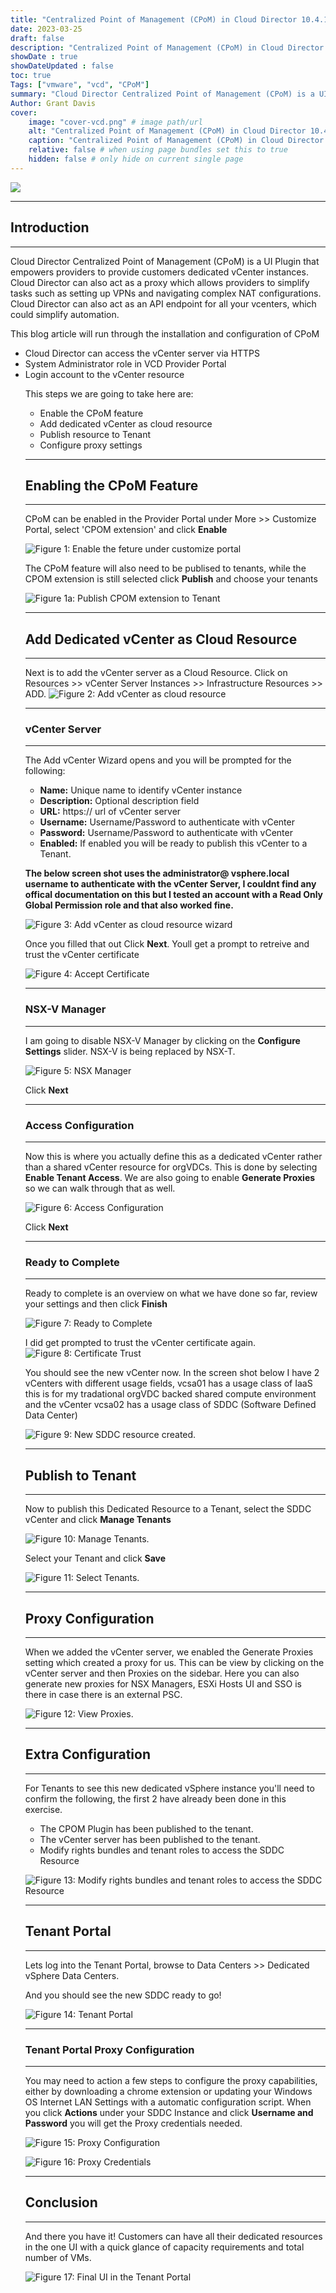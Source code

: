 ```yaml
---
title: "Centralized Point of Management (CPoM) in Cloud Director 10.4.1"
date: 2023-03-25
draft: false
description: "Centralized Point of Management (CPoM) in Cloud Director 10.4.1"
showDate : true
showDateUpdated : false
toc: true
Tags: ["vmware", "vcd", "CPoM"]
summary: "Cloud Director Centralized Point of Management (CPoM) is a UI Plugin that enables providers to present dedicated vCenter instances to their customers."
Author: Grant Davis
cover:
    image: "cover-vcd.png" # image path/url
    alt: "Centralized Point of Management (CPoM) in Cloud Director 10.4.1" # alt text
    caption: "Centralized Point of Management (CPoM) in Cloud Director 10.4.1" # display caption under cover
    relative: false # when using page bundles set this to true
    hidden: false # only hide on current single page
---
```


![](diagram.png)

--------
## Introduction
--------
Cloud Director Centralized Point of Management (CPoM) is a UI Plugin that empowers providers to provide customers dedicated vCenter instances. Cloud Director can also act as a proxy which allows providers to simplify tasks such as setting up VPNs and navigating complex NAT configurations. Cloud Director can also act as an API endpoint for all your vcenters, which could simplify automation.

This blog article will run through the installation and configuration of CPoM 


<ul>
<li>Cloud Director can access the vCenter server via HTTPS</li>
<li>System Administrator role in VCD Provider Portal</li>
<li>Login account to the vCenter resource</li>


This steps we are going to take here are:
<ul>
<li>Enable the CPoM feature</li>
<li>Add dedicated vCenter as cloud resource</li>
<li>Publish resource to Tenant</li>
<li>Configure proxy settings</li>
</ul>


----------
## Enabling the CPoM Feature
----------
CPoM can be enabled in the Provider Portal under More >> Customize Portal, select 'CPOM extension' and click <strong>Enable</strong>


![Figure 1: Enable the feture under customize portal](1-enable-CPOM.png)

The CPoM feature will also need to be publised to tenants, while the CPOM extension is still selected click <b>Publish</b> and choose your tenants

![Figure 1a: Publish CPOM extension to Tenant](1a-publishtenant.png)


----------
## Add Dedicated vCenter as Cloud Resource
----------

Next is to add the vCenter server as a Cloud Resource. Click on Resources >> vCenter Server Instances >> Infrastructure Resources >> ADD.
![Figure 2: Add vCenter as cloud resource](2-addvcenter.png)

----------
### vCenter Server
----------
The Add vCenter Wizard opens and you will be prompted for the following:

<ul>
<li><b>Name:</b>  Unique name to identify vCenter instance</li>
<li><b>Description:</b> Optional description field</li>
<li><b>URL:</b> https:// url of vCenter server</li>
<li><b>Username:</b> Username/Password to authenticate with vCenter</li>
<li><b>Password:</b> Username/Password to authenticate with vCenter</li>
<li><b>Enabled:</b> If enabled you will be ready to publish this vCenter to a Tenant.</li>
</ul>



**The below screen shot uses the <b>administrator@ vsphere.local</b> username to authenticate with the vCenter Server,  I couldnt find any offical documentation on this but I tested an account with a <b>Read Only</b> Global Permission role and that also worked fine.**


![Figure 3: Add vCenter as cloud resource wizard](3-addvc-vcenterserver.png)

Once you filled that out Click <b>Next</b>.  Youll get a prompt to retreive and trust the vCenter certificate

![Figure 4: Accept Certificate](4-certificatetrust.png)

----------
### NSX-V Manager
----------

I am going to disable NSX-V Manager by clicking on the <b>Configure Settings</b> slider.  NSX-V is being replaced by NSX-T. 

![Figure 5: NSX Manager](5-addvc-nsx.png)

Click <b>Next</b>


----------
### Access Configuration
----------

Now this is where you actually define this as a dedicated vCenter rather than a shared vCenter resource for orgVDCs. This is done by selecting <b>Enable Tenant Access</b>.  We are also going to enable <b>Generate Proxies</b> so we can walk through that as well. 


![Figure 6: Access Configuration](6-addvc-access.png)

Click <b>Next</b>

----------
### Ready to Complete
----------

Ready to complete is an overview on what we have done so far,  review your settings and then click <b>Finish</b>

![Figure 7: Ready to Complete](7-addvc-ready.png)

I did get prompted to trust the vCenter certificate again.
![Figure 8: Certificate Trust](8-trustagain.png)


You should see the new vCenter now. In the screen shot below I have 2 vCenters with different usage fields, vcsa01 has a usage class of IaaS this is for my tradational orgVDC backed shared compute environment and the vCenter vcsa02 has a usage class of SDDC (Software Defined Data Center) 

![Figure 9: New SDDC resource created.](9-sddcvcenter.png)


----------
## Publish to Tenant
----------

Now to publish this Dedicated Resource to a Tenant, select the SDDC vCenter and click <b>Manage Tenants</b>

![Figure 10: Manage Tenants.](10-managetenants.png)

Select your Tenant and click <b>Save</b>

![Figure 11: Select Tenants.](11-selecttenants.png)


----------
## Proxy Configuration
----------


When we added the vCenter server, we enabled the Generate Proxies setting which created a proxy for us.  This can be view by clicking on the vCenter server and then Proxies on the sidebar.  Here you can also generate new proxies for NSX Managers, ESXi Hosts UI and SSO is there in case there is an external PSC. 

![Figure 12: View Proxies.](12-Proxies.png)




----------
## Extra Configuration
----------

For Tenants to see this new dedicated vSphere instance you'll need to confirm the following, the first 2 have already been done in this exercise.

<ul>
<li>The CPOM Plugin has been published to the tenant.</li>
<li>The vCenter server has been published to the tenant.</li>
<li>Modify rights bundles and tenant roles to access the SDDC Resource</li>
</ul>

![Figure 13: Modify rights bundles and tenant roles to access the SDDC Resource](13-sddcrole.png) 



----------
## Tenant Portal
----------

Lets log into the Tenant Portal, browse to Data Centers >> Dedicated vSphere Data Centers. 

And you should see the new SDDC ready to go!

![Figure 14: Tenant Portal](14-tenantsddc.png) 


----------
### Tenant Portal Proxy Configuration
----------
You may need to action a few steps to configure the proxy capabilities, either by downloading a chrome extension or updating your Windows OS Internet LAN Settings with a automatic configuration script.  When you click <b>Actions</b> under your SDDC Instance and click <b>Username and Password</b> you will get the Proxy credentials needed.

![Figure 15: Proxy Configuration](15-proxyconfig.png) 


![Figure 16: Proxy Credentials](16-proxycreds.png) 



----------
## Conclusion
----------

And there you have it! Customers can have all their dedicated resources in the one UI with a quick glance of capacity requirements and total number of VMs. 

![Figure 17: Final UI in the Tenant Portal](17-final.png) 


<div class="views">
    <span class="views">
        <img src="https://visitor-badge.glitch.me/badge?page_id=gsphere-260323{{ .Permalink }}" alt=""/>
    </span>
</div>